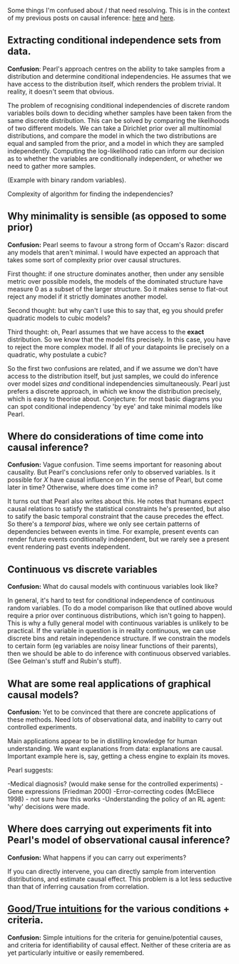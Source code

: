 Some things I'm confused about / that need resolving. This is in the context of my previous posts on causal inference: [here](https://hilbert-spaess.github.io/stats-Causality-from-correlation-Pearl's-approach/) and [here](https://hilbert-spaess.github.io/Simpsons's-Paradox-and-computing-causal-effect/).

## Extracting conditional independence sets from data.

**Confusion**: Pearl's approach centres on the ability to take samples from a distribution and determine conditional independencies. He assumes that we have access to the distribution itself, which renders the problem trivial. It reality, it doesn't seem that obvious.

The problem of recognising conditional independencies of discrete random variables boils down to deciding whether samples have been taken from the same discrete distribution. This can be solved by comparing the likelihoods of two different models. We can take a Dirichlet prior over all multinomial distributions, and compare the model in which the two distributions are equal and sampled from the prior, and a model in which they are sampled independently. Computing the log-likelihood ratio can inform our decision as to whether the variables are conditionally independent, or whether we need to gather more samples.

(Example with binary random variables).

Complexity of algorithm for finding the independencies?

## Why minimality is sensible (as opposed to some prior)

**Confusion:** Pearl seems to favour a strong form of Occam's Razor: discard any models that aren't minimal. I would have expected an approach that takes some sort of complexity prior over causal structures.

First thought: if one structure dominates another, then under any sensible metric over possible models, the models of the dominated structure have measure 0 as a subset of the larger structure. So it makes sense to flat-out reject any model if it strictly dominates another model.

Second thought: but why can't I use this to say that, eg you should prefer quadratic models to cubic models?

Third thought: oh, Pearl assumes that we have access to the **exact** distribution. So we know that the model fits precisely. In this case, you have to reject the more complex model. If all of your datapoints lie precisely on a quadratic, why postulate a cubic?

So the first two confusions are related, and if we assume we don't have access to the distribution itself, but just samples, we could do inference over model sizes *and* conditional independencies simultaneously. Pearl just prefers a discrete approach, in which we know the distribution precisely, which is easy to theorise about. Conjecture: for most basic diagrams you can spot conditional independency 'by eye' and take minimal models like Pearl.

## Where do considerations of time come into causal inference?

**Confusion:** Vague confusion. Time seems important for reasoning about causality. But Pearl's conclusions refer only to observed variables. Is it possible for $X$ have causal influence on $Y$ in the sense of Pearl, but come later in time? Otherwise, where does time come in?

It turns out that Pearl also writes about this. He notes that humans expect causal relations to satisfy the statistical constraints he's presented, but also to satify the basic temporal constraint that the cause precedes the effect. So there's a *temporal bias*, where we only see certain patterns of dependencies between events in time. For example, present events can render future events conditionally independent, but we rarely see a present event rendering past events independent.


## Continuous vs discrete variables

**Confusion:** What do causal models with continuous variables look like? 

In general, it's hard to test for conditional independence of continuous random variables. (To do a model comparison like that outlined above would require a prior over continuous distributions, which isn't going to happen). This is why a fully general model with continuous variables is unlikely to be practical. If the variable in question is in reality continuous, we can use discrete bins and retain independence structure. If we constrain the models to certain form (eg variables are noisy linear functions of their parents), then we should be able to do inference with continuous observed variables. (See Gelman's stuff and Rubin's stuff).

## What are some real applications of graphical causal models?

**Confusion:** Yet to be convinced that there are concrete applications of these methods. Need lots of observational data, and inability to carry out controlled experiments.

Main applications appear to be in distilling knowledge for human understanding. We want explanations from data: explanations are causal. Important example here is, say, getting a chess engine to explain its moves.

Pearl suggests:

-Medical diagnosis? (would make sense for the controlled experiments)
-Gene expressions (Friedman 2000)
-Error-correcting codes (McEliece 1998) - not sure how this works
-Understanding the policy of an RL agent: 'why' decisions were made.

## Where does carrying out experiments fit into Pearl's model of observational causal inference?

**Confusion:** What happens if you can carry out experiments?

If you can directly intervene, you can directly sample from intervention distributions, and estimate causal effect. This problem is a lot less seductive than that of inferring causation from correlation.

## [Good/True intuitions](https://hilbert-spaess.github.io/understanding-maths/) for the various conditions + criteria.

**Confusion:** Simple intuitions for the criteria for genuine/potential causes, and criteria for identifiability of causal effect. Neither of these criteria are as yet particularly intuitive or easily remembered.
